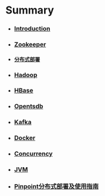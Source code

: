 # Summary

* ### [Introduction](README.md)

* ### [Zookeeper](/Zookeeper/README.md)
* #### [分布式部署](/Zookeeper/分布式部署.md)
* ### [Hadoop](/Hadoop/README.md)
* ### [HBase](/HBase/README.md)
* ### [Opentsdb](/Opentsdb/README.md)
* ### [Kafka](/Kafka/README.md)
* ### [Docker](/Docker/README.md)
* ### [Concurrency](/Concurrency/README.md)
* ### [JVM](/JVM/README.md)
* ### [Pinpoint分布式部署及使用指南](/Pinpoint/README.md)



